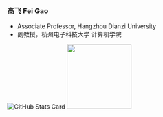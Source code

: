 ### 高飞 Fei Gao 
- Associate Professor, Hangzhou Dianzi University
- 副教授，杭州电子科技大学 计算机学院

<!--

### Hi there 👋


**fei-hdu/fei-hdu** is a ✨ _special_ ✨ repository because its `README.md` (this file) appears on your GitHub profile.

Here are some ideas to get you started:

- 🔭 I’m currently working on ...
- 🌱 I’m currently learning ...
- 👯 I’m looking to collaborate on ...
- 🤔 I’m looking for help with ...
- 💬 Ask me about ...
- 📫 How to reach me: ...
- 😄 Pronouns: ...
- ⚡ Fun fact: ...
-->

![GitHub Stats Card](https://github-readme-stats.vercel.app/api?username=fei-hdu&show_icons=true&theme=radical&hide=contribs,prs)
<img src="https://user-images.githubusercontent.com/3213419/140863897-b51af025-1e90-4ff9-b15a-fc46db82c837.jpg" height="150">

<!--
![miaohui_130](https://user-images.githubusercontent.com/3213419/140863897-b51af025-1e90-4ff9-b15a-fc46db82c837.jpg)

<p align="center">
<img src="/.github/README/ICON.png" height="150">
</p>

-->
